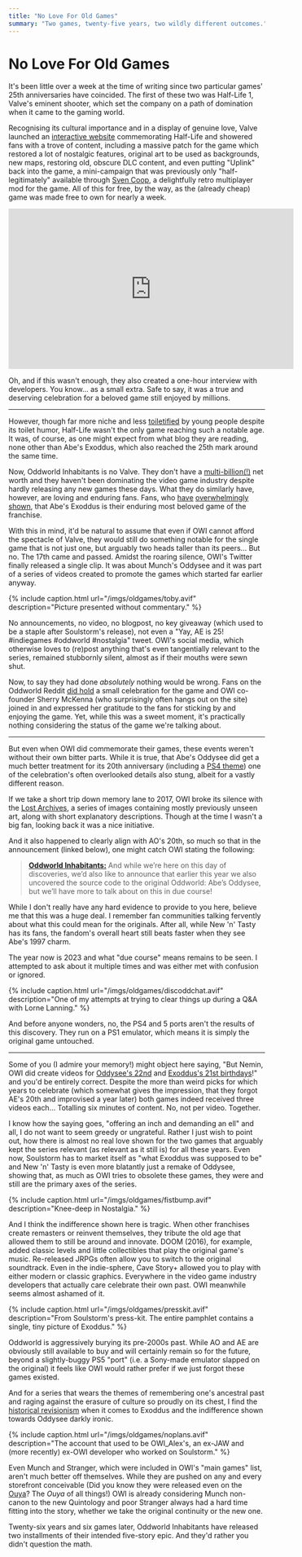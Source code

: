 ```yaml
---
title: "No Love For Old Games"
summary: "Two games, twenty-five years, two wildly different outcomes."
---
```


# No Love For Old Games

It's been little over a week at the time of writing since two particular games' 25th anniversaries have coincided. The first of these two was Half-Life 1, Valve's eminent shooter, which set the company on a path of domination when it came to the gaming world.

Recognising its cultural importance and in a display of genuine love, Valve launched an [interactive website](https://www.half-life.com/en/halflife25) commemorating Half-Life and showered fans with a trove of content, including a massive patch for the game which restored a lot of nostalgic features, original art to be used as backgrounds, new maps, restoring old, obscure DLC content, and even putting "Uplink" back into the game, a mini-campaign that was previously only "half-legitimately" available through [Sven Coop](https://www.svencoop.com/), a delightfully retro multiplayer mod for the game. All of this for free, by the way, as the (already cheap) game was made free to own for nearly a week.

<iframe width="560" height="315" src="https://www.youtube-nocookie.com/embed/TbZ3HzvFEto?si=n4xfd79FNfdTwOZU" title="YouTube video player" frameborder="0" allow="accelerometer; autoplay; clipboard-write; encrypted-media; gyroscope; picture-in-picture; web-share" allowfullscreen></iframe>

Oh, and if this wasn't enough, they also created a one-hour interview with developers. You know... as a small extra. Safe to say, it was a true and deserving celebration for a beloved game still enjoyed by millions.

---

However, though far more niche and less [toiletified](https://knowyourmeme.com/memes/subcultures/skibidi-toilet) by young people despite its toilet humor, Half-Life wasn't the only game reaching such a notable age. It was, of course, as one might expect from what blog they are reading, none other than Abe's Exoddus, which also reached the 25th mark around the same time.

Now, Oddworld Inhabitants is no Valve. They don't have a [multi-billion(!)](https://www.usesignhouse.com/blog/valve-stats) net worth and they haven't been dominating the video game industry despite hardly releasing any new games these days. What they do similarly have, however, are loving and enduring fans. Fans, who [have](https://www.reddit.com/poll/kifi3x) [overwhelmingly](https://oddwords.hu/survey/) [shown](https://oddwords.hu/newsurvey/#on-a-scale-of-1-5-how-would-you-rate-the-games), that Abe's Exoddus is their enduring most beloved game of the franchise.

With this in mind, it'd be natural to assume that even if OWI cannot afford the spectacle of Valve, they would still do something notable for the single game that is not just one, but arguably two heads taller than its peers... But no. The 17th came and passed. Amidst the roaring silence, OWI's Twitter finally released a single clip. It was about Munch's Oddysee and it was part of a series of videos created to promote the games which started far earlier anyway.

{% include caption.html url="/imgs/oldgames/toby.avif" description="Picture presented without commentary." %}

No announcements, no video, no blogpost, no key giveaway (which used to be a staple after Soulstorm's release), not even a "Yay, AE is 25! #indiegames #oddworld #nostalgia" tweet. OWI's social media, which otherwise loves to (re)post anything that's even tangentially relevant to the series, remained stubbornly silent, almost as if their mouths were sewn shut.

Now, to say they had done _absolutely_ nothing would be wrong. Fans on the Oddworld Reddit [did hold](https://reddit.com/r/oddworld/comments/17xliqy/happy_25th_anniversary_of_oddworld_abes_exoddus/) a small celebration for the game and OWI co-founder Sherry McKenna (who surprisingly often hangs out on the site) joined in and expressed her gratitude to the fans for sticking by and enjoying the game. Yet, while this was a sweet moment, it's practically nothing considering the status of the game we're talking about.

---

But even when OWI did commemorate their games, these events weren't without their own bitter parts. While it is true, that Abe's Oddysee did get a much better treatment for its 20th anniversary (including a [PS4 theme](https://www.youtube.com/watch?v=J2sGU4CRR9I)) one of the celebration's often overlooked details also stung, albeit for a vastly different reason.

If we take a short trip down memory lane to 2017, OWI broke its silence with the [Lost Archives](/foundarchives), a series of images containing mostly previously unseen art, along with short explanatory descriptions. Though at the time I wasn't a big fan, looking back it was a nice initiative.

And it also happened to clearly align with AO's 20th, so much so that in the announcement (linked below), one might catch OWI stating the following:

> [**Oddworld Inhabitants:**](https://www.oddworld.com/2017/12/announcing-oddworld-the-lost-archives) And while we’re here on this day of discoveries, we’d also like to announce that earlier this year we also uncovered the source code to the original Oddworld: Abe’s Oddysee, but we’ll have more to talk about on this in due course!

While I don't really have any hard evidence to provide to you here, believe me that this was a huge deal. I remember fan communities talking fervently about what this could mean for the originals. After all, while New 'n' Tasty has its fans, the fandom's overall heart still beats faster when they see Abe's 1997 charm.

The year now is 2023 and what "due course" means remains to be seen. I attempted to ask about it multiple times and was either met with confusion or ignored.

{% include caption.html url="/imgs/oldgames/discoddchat.avif" description="One of my attempts at trying to clear things up during a Q&A with Lorne Lanning." %}

And before anyone wonders, no, the PS4 and 5 ports aren't the results of this discovery. They run on a PS1 emulator, which means it is simply the original game untouched.

---

Some of you (I admire your memory!) might object here saying, "But Nemin, OWI did create videos for [Oddysee's 22nd](https://www.youtube.com/watch?v=0sfL1vqDdf4) and [Exoddus's 21st birthdays](https://www.youtube.com/watch?v=csSCkk-xULw)!" and you'd be entirely correct. Despite the more than weird picks for which years to celebrate (which somewhat gives the impression, that they forgot AE's 20th and improvised a year later) both games indeed received three videos each... Totalling six minutes of content. No, not per video. Together.

I know how the saying goes, "offering an inch and demanding an ell" and all, I do not want to seem greedy or ungrateful. Rather I just wish to point out, how there is almost no real love shown for the two games that arguably kept the series relevant (as relevant as it still is) for all these years. Even now, Soulstorm has to market itself as "what Exoddus was supposed to be" and New 'n' Tasty is even more blatantly just a remake of Oddysee, showing that, as much as OWI tries to obsolete these games, they were and still are the primary axes of the series.

{% include caption.html url="/imgs/oldgames/fistbump.avif" description="Knee-deep in Nostalgia." %}

And I think the indifference shown here is tragic. When other franchises create remasters or reinvent themselves, they tribute the old age that allowed them to still be around and innovate. DOOM (2016), for example, added classic levels and little collectibles that play the original game's music. Re-released JRPGs often allow you to switch to the original soundtrack. Even in the indie-sphere, Cave Story+ allowed you to play with either modern or classic graphics. Everywhere in the video game industry developers that actually care celebrate their own past. OWI meanwhile seems almost ashamed of it.

{% include caption.html url="/imgs/oldgames/presskit.avif" description="From Soulstorm's press-kit. The entire pamphlet contains a single, tiny picture of Exoddus." %}

Oddworld is aggressively burying its pre-2000s past. While AO and AE are obviously still available to buy and will certainly remain so for the future, beyond a slightly-buggy PS5 "port" (i.e. a Sony-made emulator slapped on the original) it feels like OWI would rather prefer if we just forgot these games existed.

And for a series that wears the themes of remembering one's ancestral past and raging against the erasure of culture so proudly on its chest, I find the [historical revisionism](https://magogonthemarch.wordpress.com/2018/07/09/soulstorm-what-exoddus-was-supposed-to-be/) when it comes to Exoddus and the indifference shown towards Oddysee darkly ironic.

{% include caption.html url="/imgs/oldgames/noplans.avif" description="The account that used to be OWI\_Alex's, an ex-JAW and (more recently) ex-OWI developer who worked on Soulstorm." %}

Even Munch and Stranger, which were included in OWI's "main games" list, aren't much better off themselves. While they are pushed on any and every storefront conceivable (Did you know they were released even on the [Ouya](https://en.wikipedia.org/wiki/List_of_Ouya_software)? The _Ouya_ of all things!) OWI is already considering Munch non-canon to the new Quintology and poor Stranger always had a hard time fitting into the story, whether we take the original continuity or the new one.

Twenty-six years and six games later, Oddworld Inhabitants have released two installments of their intended five-story epic. And they'd rather you didn't question the math.
